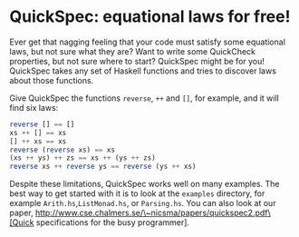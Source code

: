 QuickSpec: equational laws for free!
====================================

Ever get that nagging feeling that your code must satisfy some equational laws,
but not sure what they are? Want to write some QuickCheck properties, but not
sure where to start? QuickSpec might be for you! QuickSpec takes any set of
Haskell functions and tries to discover laws about those functions.

Give QuickSpec the functions `reverse`, `++` and `[]`, for example, and it will
find six laws:

```haskell
reverse [] == []
xs ++ [] == xs
[] ++ xs == xs
reverse (reverse xs) == xs
(xs ++ ys) ++ zs == xs ++ (ys ++ zs)
reverse xs ++ reverse ys == reverse (ys ++ xs)
```

Despite these limitations, QuickSpec works well on many examples. The
best way to get started with it is to look at the `examples` directory,
for example `Arith.hs`,`ListMonad.hs`, or `Parsing.hs`. You can also
look at our paper,
http://www.cse.chalmers.se/\~nicsma/papers/quickspec2.pdf\[Quick
specifications for the busy programmer\].
